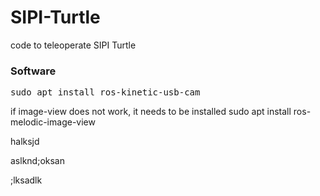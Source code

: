 # SIPI-Turtle
code to teleoperate SIPI Turtle

<h3>Software</h3>

<pre>sudo apt install ros-kinetic-usb-cam</pre>

if image-view does not work, it needs to be installed
sudo apt install ros-melodic-image-view

halksjd

aslknd;oksan

;lksadlk
